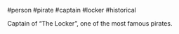 #person #pirate #captain #locker #historical 

Captain of “The Locker”, one of the most famous pirates.